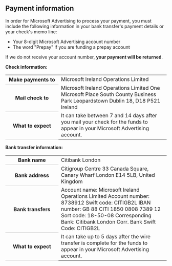 ## Payment information

In order for Microsoft Advertising to process your payment, you must include the following information in your bank transfer's payment details or your check's memo line:
- Your 8-digit Microsoft Advertising account number
- The word "Prepay" if you are funding a prepay account

If we do not receive your account number, **your payment will be returned**.

**Check information:**

<table>
  <tr>
    <th style="width:150;valign:top;border-bottom:solid 1px #ccc" scope="row">Make payments to</th>
    <td>
              Microsoft Ireland Operations Limited
            </td>
  </tr>
  <tr>
    <th style="width:150;valign:top;border-bottom:solid 1px #ccc" scope="row">Mail check to</th>
    <td>
              Microsoft Ireland Operations Limited 
              One Microsoft Place 
			        South County Business Park 
			        Leopardstown 
              Dublin 18, D18 P521 
			        Ireland
            </td>
  </tr>
  <tr>
    <th style="width:150;valign:top;border-bottom:solid 1px #ccc" scope="row">What to expect</th>
    <td>
             It can take between 7 and 14 days after you mail your check for the funds to appear in your Microsoft Advertising account.
            </td>
  </tr>
</table>

**Bank transfer information:**

<table>
  <tr>
    <th style="width:150;valign:top;border-bottom:solid 1px #ccc" scope="row">Bank name</th>
    <td>Citibank London</td>
  </tr>
  <tr>
    <th style="width:150;valign:top;border-bottom:solid 1px #ccc" scope="row">Bank address</th>
    <td>Citigroup Centre 
			33 Canada Square, Canary Wharf 
			London E14 5LB, United Kingdom
			</td>
  </tr>
  <tr>
    <th style="width:150;valign:top;border-bottom:solid 1px #ccc" scope="row">Bank transfers</th>
    <td>
              Account name: Microsoft Ireland Operations Limited 
              Account number: 8738912 
			        Swift code: CITIGB2L 
              IBAN number: GB 88 CITI 1850 0808 7389 12 
              Sort code: 18-50-08 
			        Corresponding Bank: Citibank London 
              Corr. Bank Swift Code: CITIGB2L
            </td>
  </tr>
  <tr>
    <th style="width:150;valign:top;border-bottom:solid 1px #ccc" scope="row">What to expect</th>
    <td>
      <para>It can take up to 5 days after the wire transfer is complete for the funds to appear in your Microsoft Advertising account.</para>
    </td>
  </tr>
</table>


